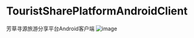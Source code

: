 # TouristSharePlatformAndroidClient
芳草寻源旅游分享平台Android客户端
![image](https://github.com/King-Of-Overload/TouristSharePlatformAndroidClient/master/TouristSharePlatformMobile/app/src/main/assets/captures/activity_friend.png)
